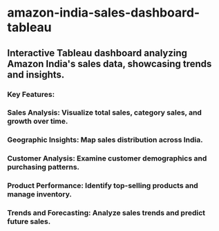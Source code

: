 # amazon-india-sales-dashboard-tableau
## Interactive Tableau dashboard analyzing Amazon India's sales data, showcasing trends and insights.




### Key Features:

### Sales Analysis: Visualize total sales, category sales, and growth over time.
### Geographic Insights: Map sales distribution across India.
### Customer Analysis: Examine customer demographics and purchasing patterns.
### Product Performance: Identify top-selling products and manage inventory.
### Trends and Forecasting: Analyze sales trends and predict future sales.

